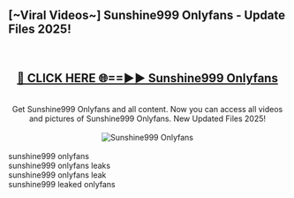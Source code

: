<h2>[~Viral Videos~] Sunshine999 Onlyfans - Update Files 2025!</h2>
<br>
<div align="center">
<h2><a href="https://betterlinks.top/A2PfLJ" rel="nofollow">🔴 CLICK HERE 🌐==►► Sunshine999 Onlyfans</a></h2>
<br>
Get Sunshine999 Onlyfans and all content. Now you can access all videos and pictures of Sunshine999 Onlyfans. New Updated Files 2025!
<br>
<br>
<a href="https://betterlinks.top/A2PfLJ" rel="nofollow" data-target="animated-image.originalLink"><img src="https://i.ibb.co.com/WyWwxjT/player-gif2.gif" alt="Sunshine999 Onlyfans" style="max-width: 100%; display: inline-block;" data-target="animated-image.originalImage"></a>
</div>
<br>
sunshine999 onlyfans<br>
sunshine999 onlyfans leaks<br>
sunshine999 onlyfans leak<br>
sunshine999 leaked onlyfans